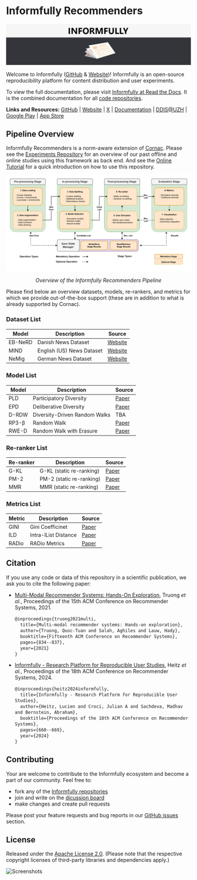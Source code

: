 # Informfully Recommenders

![Informfully](https://raw.githubusercontent.com/Informfully/Documentation/main/docs/source/img/logo_banner.png)

Welcome to Informfully ([GitHub](https://github.com/orgs/Informfully) & [Website](https://informfully.ch/))!
Informfully is an open-source reproducibility platform for content distribution and user experiments.

To view the full documentation, please visit [Informfully at Read the Docs](https://informfully.readthedocs.io/).
It is the combined documentation for all [code repositories](https://github.com/orgs/Informfully/repositories).

**Links and Resources:** [GitHub](https://github.com/orgs/Informfully) | [Website](https://informfully.ch) | [X](https://x.com/informfully) | [Documentation](https://informfully.readthedocs.io) | [DDIS@UZH](https://www.ifi.uzh.ch/en/ddis.html) | [Google Play](https://play.google.com/store/apps/details?id=ch.uzh.ifi.news) | [App Store](https://apps.apple.com/us/app/informfully/id1460234202)

## Pipeline Overview

Informfully Recommenders is a norm-aware extension of [Cornac](https://github.com/PreferredAI/cornac).
Please see the [Experiments Repository](https://github.com/Informfully/Experiments) for an overview of our past offline and online studies using this framework as back end.
And see the [Online Tutorial](https://github.com/Informfully/Experiments/tree/main/experiments/tutorial) for a quick introduction on how to use this repository.

![Informfully Recommenders Pipeline Overview](assets/extension_overview.png "Informfully Recommenders Pipeline Overview")
<p align="center"><i>Overview of the Informfully Recommenders Pipeline</i></p>

Please find below an overview datasets, models, re-rankers, and metrics for which we provide out-of-the-box support (these are in addition to what is already supported by Cornac).

### Dataset List

| Model           | Description                           | Source    |
|-----------------|---------------------------------------|-----------|
| EB-NeRD         | Danish News Dataset                   | [Website](https://recsys.eb.dk)                                             |
| MIND            | English (US) News Dataset             | [Website](https://msnews.github.io/index.html)                              |
| NeMig           | German News Dataset                   | [Website](https://github.com/andreeaiana/nemig)                             |

### Model List

| Model           | Description                           | Source    |
|-----------------|---------------------------------------|-----------|
| PLD             | Participatory Diversity               | [Paper](https://www.tandfonline.com/doi/full/10.1080/21670811.2021.2021804) |
| EPD             | Deliberative Diversity                | [Paper](https://dl.acm.org/doi/abs/10.1145/3604915.3608834)                 |
| D-RDW           | Diversity-Driven Random Walks         | TBA                                                                         |
| RP3-β           | Random Walk                           | [Paper](https://dl.acm.org/doi/abs/10.1145/2792838.2800180)                 |
| RWE-D           | Random Walk with Erasure              | [Paper](https://dl.acm.org/doi/abs/10.1145/3442381.3449970)                 |

### Re-ranker List

| Re-ranker       | Description                           | Source    |
|-----------------|---------------------------------------|-----------|
| G-KL            | G-KL (static re-ranking)              | [Paper](https://dl.acm.org/doi/abs/10.1145/3240323.3240372)                 |
| PM-2            | PM-2 (static re-ranking)              | [Paper](https://dl.acm.org/doi/abs/10.1145/2348283.2348296)                 |
| MMR             | MMR (static re-ranking)               | [Paper](https://dl.acm.org/doi/pdf/10.1145/290941.291025)                   |

### Metrics List

| Metric          | Description                           | Source    |
|-----------------|---------------------------------------|-----------|
| GINI            | Gini Coefficinet                      | [Paper](https://link.springer.com/chapter/10.1007/978-1-0716-2197-4_16)     |
| ILD             | Intra-lList Distance                  | [Paper](https://api.semanticscholar.org/CorpusID:11075976)                  |
| RADio           | RADio Metrics                         | [Paper](https://dl.acm.org/doi/abs/10.1145/3523227.3546780)                 |

## Citation

If you use any code or data of this repository in a scientific publication, we ask you to cite the following paper:

- [Multi-Modal Recommender Systems: Hands-On Exploration](http://jmlr.org/papers/v21/19-805.html), Truong *et al.*, Proceedings of the 15th ACM Conference on Recommender Systems, 2021.

  ```
  @inproceedings{truong2021multi,
    title={Multi-modal recommender systems: Hands-on exploration},
    author={Truong, Quoc-Tuan and Salah, Aghiles and Lauw, Hady},
    booktitle={Fifteenth ACM Conference on Recommender Systems},
    pages={834--837},
    year={2021}
  }

- [Informfully - Research Platform for Reproducible User Studies](https://dl.acm.org/doi/10.1145/3640457.3688066), Heitz *et al.*, Proceedings of the 18th ACM Conference on Recommender Systems, 2024.

  ```
  @inproceedings{heitz2024informfully,
    title={Informfully - Research Platform for Reproducible User Studies},
    author={Heitz, Lucien and Croci, Julian A and Sachdeva, Madhav and Bernstein, Abraham},
    booktitle={Proceedings of the 18th ACM Conference on Recommender Systems},
    pages={660--669},
    year={2024}
  }
  ```

## Contributing
Your are welcome to contribute to the Informfully ecosystem and become a part of our community. Feel free to:
  - fork any of the [Informfully repositories](https://github.com/Informfully)
  - join and write on the [dicussion board](https://github.com/orgs/Informfully/discussions)
  - make changes and create pull requests

Please post your feature requests and bug reports in our [GitHub issues](https://github.com/Informfully/Documentation/issues) section.

## License
Released under the [Apache License 2.0](LICENSE). (Please note that the respective copyright licenses of third-party libraries and dependencies apply.)

![Screenshots](https://raw.githubusercontent.com/Informfully/Documentation/main/docs/source/img/app_screens.png)
